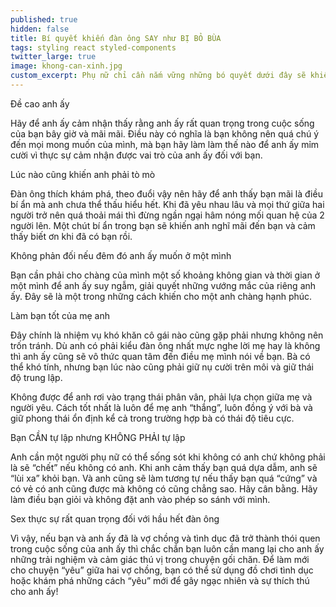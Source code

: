 ```yaml
---
published: true
hidden: false
title: Bí quyết khiến đàn ông SAY như BỊ BỎ BÙA
tags: styling react styled-components
twitter_large: true
image: khong-can-xinh.jpg
custom_excerpt: Phụ nữ chỉ cần nắm vững những bó quyết dưới đây sẽ khiến đàn ông cả đời say như bị bỏ bùa.
---
```


Đề cao anh ấy

Hãy để anh ấy cảm nhận thấy rằng anh ấy rất quan trọng trong cuộc sống của bạn bây giờ và mãi mãi. Điều này có nghĩa là bạn không nên quá chú ý đến mọi mong muốn của mình, mà bạn hãy làm làm thế nào để anh ấy mỉm cười vì thực sự cảm nhận được vai trò của anh ấy đối với bạn.

Lúc nào cũng khiến anh phải tò mò

Đàn ông thích khám phá, theo đuổi vậy nên hãy để anh thấy bạn mãi là điều bí ẩn mà anh chưa thể thấu hiểu hết. Khi đã yêu nhau lâu và mọi thứ giữa hai người trở nên quá thoải mái thì đừng ngần ngại hâm nóng mối quan hệ của 2 người lên. Một chút bí ẩn trong bạn sẽ khiến anh nghĩ mãi đến bạn và cảm thấy biết ơn khi đã có bạn rồi.

Không phản đối nếu đêm đó anh ấy muốn ở một mình

Bạn cần phải cho chàng của mình một số khoảng không gian và thời gian ở một mình để anh ấy suy ngẫm, giải quyết những vướng mắc của riêng anh ấy. Đây sẽ là một trong những cách khiến cho một anh chàng hạnh phúc.

Làm bạn tốt của mẹ anh

Đây chính là nhiệm vụ khó khăn cô gái nào cũng gặp phải nhưng không nên trốn tránh. Dù anh có phải kiểu đàn ông nhất mực nghe lời mẹ hay là không thì anh ấy cũng sẽ vô thức quan tâm đến điều mẹ mình nói về bạn. Bà có thể khó tính, nhưng bạn lúc nào cũng phải giữ nụ cười trên môi và giữ thái độ trung lập.

Không được để anh rơi vào trạng thái phân vân, phải lựa chọn giữa mẹ và người yêu. Cách tốt nhất là luôn để mẹ anh “thắng”, luôn đồng ý với bà và giữ phong thái ổn định kể cả trong trường hợp bà có thái độ tiêu cực.

Bạn CẦN tự lập nhưng KHÔNG PHẢI tự lập

Anh cần một người phụ nữ có thể sống sót khi không có anh chứ không phải là sẽ “chết” nếu không có anh. Khi anh cảm thấy bạn quá dựa dẫm, anh sẽ “lùi xa” khỏi bạn. Và anh cũng sẽ làm tương tự nếu thấy bạn quá “cứng” và có vẻ có anh cũng được mà không có cũng chẳng sao. Hãy cân bằng. Hãy làm điều bạn giỏi và không đặt anh vào phép so sánh với mình.

Sex thực sự rất quan trọng đối với hầu hết đàn ông

Vì vậy, nếu bạn và anh ấy đã là vợ chồng và tình dục đã trở thành thói quen trong cuộc sống của anh ấy thì chắc chắn bạn luôn cần mang lại cho anh ấy những trải nghiệm và cảm giác thú vị trong chuyện gối chăn. Để làm mới cho chuyện “yêu” giữa hai vợ chồng, bạn có thể sử dụng đồ chơi tình dục hoặc khám phá những cách “yêu” mới để gây ngạc nhiên và sự thích thú cho anh ấy!
